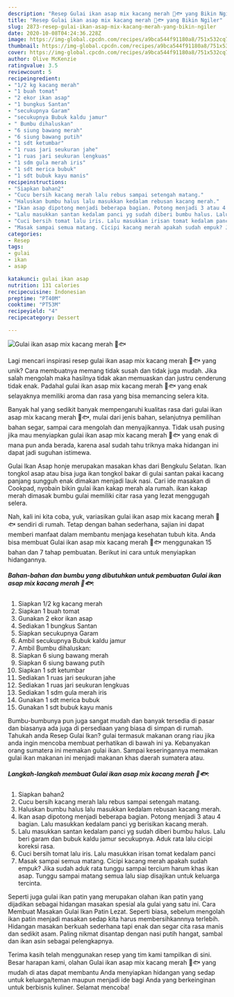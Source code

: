 ```yaml
---
description: "Resep Gulai ikan asap mix kacang merah 🥜🐟 yang Bikin Ngiler"
title: "Resep Gulai ikan asap mix kacang merah 🥜🐟 yang Bikin Ngiler"
slug: 2873-resep-gulai-ikan-asap-mix-kacang-merah-yang-bikin-ngiler
date: 2020-10-08T04:24:36.228Z
image: https://img-global.cpcdn.com/recipes/a9bca544f91180a8/751x532cq70/gulai-ikan-asap-mix-kacang-merah-🥜🐟-foto-resep-utama.jpg
thumbnail: https://img-global.cpcdn.com/recipes/a9bca544f91180a8/751x532cq70/gulai-ikan-asap-mix-kacang-merah-🥜🐟-foto-resep-utama.jpg
cover: https://img-global.cpcdn.com/recipes/a9bca544f91180a8/751x532cq70/gulai-ikan-asap-mix-kacang-merah-🥜🐟-foto-resep-utama.jpg
author: Olive McKenzie
ratingvalue: 3.5
reviewcount: 5
recipeingredient:
- "1/2 kg kacang merah"
- "1 buah tomat"
- "2 ekor ikan asap"
- "1 bungkus Santan"
- "secukupnya Garam"
- "secukupnya Bubuk kaldu jamur"
- " Bumbu dihaluskan"
- "6 siung bawang merah"
- "6 siung bawang putih"
- "1 sdt ketumbar"
- "1 ruas jari seukuran jahe"
- "1 ruas jari seukuran lengkuas"
- "1 sdm gula merah iris"
- "1 sdt merica bubuk"
- "1 sdt bubuk kayu manis"
recipeinstructions:
- "Siapkan bahan2"
- "Cucu bersih kacang merah lalu rebus sampai setengah matang."
- "Haluskan bumbu halus lalu masukkan kedalam rebusan kacang merah."
- "Ikan asap dipotong menjadi beberapa bagian. Potong menjadi 3 atau 4 bagian. Lalu masukkan kedalam panci yg berisikan kacang merah."
- "Lalu masukkan santan kedalam panci yg sudah diberi bumbu halus. Lalu beri garam dan bubuk kaldu jamur secukupnya. Aduk rata lalu cicipi koreksi rasa."
- "Cuci bersih tomat lalu iris. Lalu masukkan irisan tomat kedalam panci"
- "Masak sampai semua matang. Cicipi kacang merah apakah sudah empuk? Jika sudah aduk rata tunggu sampai tercium harum khas ikan asap. Tunggu sampai matang semua lalu siap disajikan untuk keluarga tercinta."
categories:
- Resep
tags:
- gulai
- ikan
- asap

katakunci: gulai ikan asap 
nutrition: 131 calories
recipecuisine: Indonesian
preptime: "PT40M"
cooktime: "PT53M"
recipeyield: "4"
recipecategory: Dessert

---
```



![Gulai ikan asap mix kacang merah 🥜🐟](https://img-global.cpcdn.com/recipes/a9bca544f91180a8/751x532cq70/gulai-ikan-asap-mix-kacang-merah-🥜🐟-foto-resep-utama.jpg)

Lagi mencari inspirasi resep gulai ikan asap mix kacang merah 🥜🐟 yang unik? Cara membuatnya memang tidak susah dan tidak juga mudah. Jika salah mengolah maka hasilnya tidak akan memuaskan dan justru cenderung tidak enak. Padahal gulai ikan asap mix kacang merah 🥜🐟 yang enak selayaknya memiliki aroma dan rasa yang bisa memancing selera kita.

Banyak hal yang sedikit banyak mempengaruhi kualitas rasa dari gulai ikan asap mix kacang merah 🥜🐟, mulai dari jenis bahan, selanjutnya pemilihan bahan segar, sampai cara mengolah dan menyajikannya. Tidak usah pusing jika mau menyiapkan gulai ikan asap mix kacang merah 🥜🐟 yang enak di mana pun anda berada, karena asal sudah tahu triknya maka hidangan ini dapat jadi suguhan istimewa.

Gulai Ikan Asap honje merupakan masakan khas dari Bengkulu Selatan. Ikan tongkol asap atau bisa juga ikan tongkol bakar di gulai santan pakai kacang panjang sungguh enak dimakan menjadi lauk nasi. Cari ide masakan di Cookpad, nyobain bikin gulai ikan kakap merah ala rumah. ikan kakap merah dimasak bumbu gulai memiliki citar rasa yang lezat menggugah selera.


Nah, kali ini kita coba, yuk, variasikan gulai ikan asap mix kacang merah 🥜🐟 sendiri di rumah. Tetap dengan bahan sederhana, sajian ini dapat memberi manfaat dalam membantu menjaga kesehatan tubuh kita. Anda bisa membuat Gulai ikan asap mix kacang merah 🥜🐟 menggunakan 15 bahan dan 7 tahap pembuatan. Berikut ini cara untuk menyiapkan hidangannya.

<!--inarticleads1-->

##### Bahan-bahan dan bumbu yang dibutuhkan untuk pembuatan Gulai ikan asap mix kacang merah 🥜🐟:

1. Siapkan 1/2 kg kacang merah
1. Siapkan 1 buah tomat
1. Gunakan 2 ekor ikan asap
1. Sediakan 1 bungkus Santan
1. Siapkan secukupnya Garam
1. Ambil secukupnya Bubuk kaldu jamur
1. Ambil  Bumbu dihaluskan:
1. Siapkan 6 siung bawang merah
1. Siapkan 6 siung bawang putih
1. Siapkan 1 sdt ketumbar
1. Sediakan 1 ruas jari seukuran jahe
1. Sediakan 1 ruas jari seukuran lengkuas
1. Sediakan 1 sdm gula merah iris
1. Gunakan 1 sdt merica bubuk
1. Gunakan 1 sdt bubuk kayu manis


Bumbu-bumbunya pun juga sangat mudah dan banyak tersedia di pasar dan biasanya ada juga di persediaan yang biasa di simpan di rumah. Tahukah anda Resep Gulai Ikan? gulai termasuk makanan orang riau jika anda ingin mencoba membuat perhatikan di bawah ini ya. Kebanyakan orang sumatera ini memakan gulai ikan. Sampai keseringannya memakan gulai ikan makanan ini menjadi makanan khas daerah sumatera atau. 

<!--inarticleads2-->

##### Langkah-langkah membuat Gulai ikan asap mix kacang merah 🥜🐟:

1. Siapkan bahan2
1. Cucu bersih kacang merah lalu rebus sampai setengah matang.
1. Haluskan bumbu halus lalu masukkan kedalam rebusan kacang merah.
1. Ikan asap dipotong menjadi beberapa bagian. Potong menjadi 3 atau 4 bagian. Lalu masukkan kedalam panci yg berisikan kacang merah.
1. Lalu masukkan santan kedalam panci yg sudah diberi bumbu halus. Lalu beri garam dan bubuk kaldu jamur secukupnya. Aduk rata lalu cicipi koreksi rasa.
1. Cuci bersih tomat lalu iris. Lalu masukkan irisan tomat kedalam panci
1. Masak sampai semua matang. Cicipi kacang merah apakah sudah empuk? Jika sudah aduk rata tunggu sampai tercium harum khas ikan asap. Tunggu sampai matang semua lalu siap disajikan untuk keluarga tercinta.


Seperti juga gulai ikan patin yang merupakan olahan ikan patin yang dijadikan sebagai hidangan masakan spesial ala gulai yang satu ini. Cara Membuat Masakan Gulai Ikan Patin Lezat. Seperti biasa, sebelum mengolah ikan patin menjadi masakan sedap kita harus membersihkannnya terlebih. Hidangan masakan berkuah sederhana tapi enak dan segar cita rasa manis dan sedikit asam. Paling nikmat disantap dengan nasi putih hangat, sambal dan ikan asin sebagai pelengkapnya. 

Terima kasih telah menggunakan resep yang tim kami tampilkan di sini. Besar harapan kami, olahan Gulai ikan asap mix kacang merah 🥜🐟 yang mudah di atas dapat membantu Anda menyiapkan hidangan yang sedap untuk keluarga/teman maupun menjadi ide bagi Anda yang berkeinginan untuk berbisnis kuliner. Selamat mencoba!
